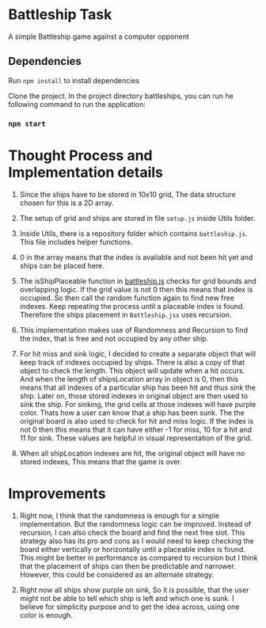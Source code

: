 # Battleship Task

A simple Battleship game against a computer opponent

## Dependencies

Run `npm install` to install dependencies


Clone the project. In the project directory battleships, you can run he following command to run the application:

### `npm start`

# Thought Process and Implementation details

1) Since the ships have to be stored in 10x10 grid, The data structure chosen for this is a 2D array.
   
2) The setup of grid and ships are stored in file `setup.js` inside Utils folder.
   
3) Inside Utils, there is a repository folder which contains `battleship.js`. This file includes helper functions.

4) 0 in the array means that the index is available and not been hit yet and ships can be placed here.
   
5) The isShipPlaceable function in [battleship.js](src/Utils/Repository/battleship.js) checks for grid bounds and      
   overlapping logic. If the grid value is not 0 then this means that index is occupied. So then call the random function
   again to find new free indexes. Keep repeating the process until a placeable index is found. Therefore the ships placement in `Battleship.jsx` uses recursion.

6) This implementation makes use of Randomness and Recursion to find the index, that is free and not occupied by 
   any other ship.

7) For hit miss and sink logic, I decided to create a separate object that will keep track of indexes occupied by ships.
   There is also a copy of that object to check the length. This object will update when a hit occurs. And when the length
   of shipsLocation array in object is 0, then this means that all indexes of a particular ship has been hit and thus sink the ship. Later on, those stored indexes in original object are then used to sink the ship. For sinking, the grid cells at those indexes will have purple color. Thats how a user can know that a ship has been sunk. The the original board is also used to check for hit and miss logic. If the index is not 0 then this means that it can have either -1 for miss,
   10 for a hit and 11 for sink. These values are helpful in visual representation of the grid.
   
8) When all shipLocation indexes are hit, the original object will have no stored indexes, This means that the game is over.

# Improvements

1) Right now, I think that the randomness is enough for a simple implementation. But the randomness logic can be improved.
   Instead of recursion, I can also check the board and find the next free slot. This strategy also has its pro and cons as
   I would need to keep checking the board either vertically or horizontally until a placeable index is found. This might be better in performance as compared to recursion but I think that the placement of ships can then be predictable and narrower. However, this could be considered as an alternate strategy.

2) Right now all ships show purple on sink, So it is possible, that the user might not be able to tell which ship is left and 
   which one is sunk. I believe for simplicity purpose and to get the idea across, using one color is enough.